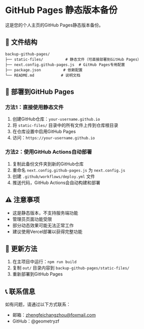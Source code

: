 # GitHub Pages 静态版本备份

这是您的个人主页的GitHub Pages静态版本备份。

## 📁 文件结构

```
backup-github-pages/
├── static-files/          # 静态文件（可直接部署到GitHub Pages）
├── next.config.github-pages.js  # GitHub Pages专用配置
├── package.json          # 依赖配置
└── README.md            # 说明文档
```

## 🚀 部署到GitHub Pages

### 方法1：直接使用静态文件
1. 创建GitHub仓库：`your-username.github.io`
2. 将 `static-files/` 目录中的所有文件上传到仓库根目录
3. 在仓库设置中启用GitHub Pages
4. 访问：`https://your-username.github.io`

### 方法2：使用GitHub Actions自动部署
1. 复制此备份文件夹到新的GitHub仓库
2. 重命名 `next.config.github-pages.js` 为 `next.config.js`
3. 创建 `.github/workflows/deploy.yml` 文件
4. 推送代码，GitHub Actions会自动构建和部署

## ⚠️ 注意事项

- 这是静态版本，不支持服务端功能
- 管理员页面功能受限
- 部分动态效果可能无法正常工作
- 建议使用Vercel部署以获得完整功能

## 🔄 更新方法

1. 在主项目中运行：`npm run build`
2. 复制 `out/` 目录内容到 `backup-github-pages/static-files/`
3. 重新部署到GitHub Pages

## 📞 联系信息

如有问题，请通过以下方式联系：
- 邮箱：zhengfeichangzhou@foxmail.com
- GitHub：@geometryzf
